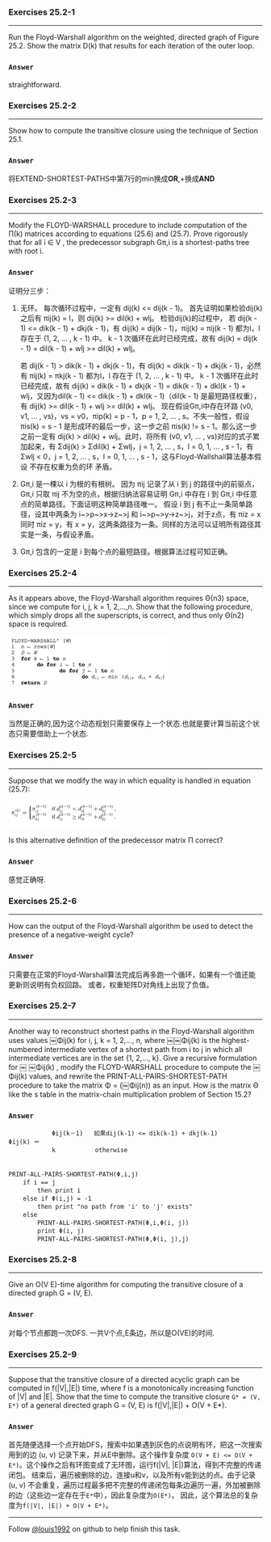 ### Exercises 25.2-1
***
Run the Floyd-Warshall algorithm on the weighted, directed graph of Figure 25.2. Show the matrix D(k) that results for each iteration of the outer loop.

### `Answer`

straightforward.


### Exercises 25.2-2
***
Show how to compute the transitive closure using the technique of Section 25.1.

### `Answer`
将EXTEND-SHORTEST-PATHS中第7行的min换成**OR**,+换成**AND**

### Exercises 25.2-3
***
Modify the FLOYD-WARSHALL procedure to include computation of the Π(k) matrices according to equations (25.6) and (25.7). Prove rigorously that for all i ∈ V , the predecessor subgraph Gπ,i is a shortest-paths tree with root i.

### `Answer`
证明分三步：
1. 无环。
每次循环过程中，一定有 dij(k) <= dij(k - 1)。
首先证明如果检验dij(k)之后有 πij(k) = l，则 dij(k) >= dil(k) + wlj。
检验dij(k)的过程中，
	若 dij(k - 1) <= dik(k - 1) + dkj(k - 1)，有 dij(k) = dij(k - 1)，πij(k) = πij(k - 1) 都为l，l 存在于 (1, 2, ... , k - 1) 中。
	k - 1 次循环在此时已经完成，故有 dij(k) = dij(k - 1) = dil(k - 1) + wlj >= dil(k) + wlj。

	若 dij(k - 1) > dik(k - 1) + dkj(k - 1)，有 dij(k) = dik(k - 1) + dkj(k - 1)，必然有 πij(k) = πkj(k - 1) 都为l，l 存在于 (1, 2, ... , k - 1) 中。
	k - 1 次循环在此时已经完成，故有 dij(k) = dik(k - 1) + dkj(k - 1) = dik(k - 1) + dkl(k - 1) + wlj，又因为dil(k - 1) <= dik(k - 1) + dkl(k - 1)（dil(k - 1) 是最短路径权重），有 dij(k) >= dil(k - 1) + wlj >= dil(k) + wlj。
现在假设Gπ,i中存在环路 (v0, v1, ... , vs)，vs = v0，πip(k) = p - 1，p = 1, 2, ... , s。不失一般性，假设 πis(k) = s - 1 是形成环的最后一步，这一步之前 πis(k) != s - 1。那么这一步之前一定有 dij(k) > dil(k) + wlj。此时，将所有 (v0, v1, ... , vs)对应的式子累加起来，有 Σdij(k) > Σdil(k) + Σwlj，j = 1, 2, ... , s，l = 0, 1, ... , s - 1，有Σwlj < 0，j = 1, 2, ... , s，l = 0, 1, ... , s - 1，这与Floyd-Wallshall算法基本假设 不存在权重为负的环 矛盾。

2. Gπ,i 是一棵以 i 为根的有根树。
因为 πij 记录了从 i 到 j 的路径中j的前驱点，Gπ,i 只取 πij 不为空的点，根据归纳法容易证明 Gπ,i 中存在 i 到 Gπ,i 中任意点的简单路径。下面证明这种简单路径唯一。
假设 i 到 j 有不止一条简单路径，设其中两条为 i~>p~>x->z~>j 和 i~>p~>y->z~>j，对于z点，有 πiz = x 同时 πiz = y，有 x = y，这两条路径为一条。同样的方法可以证明所有路径其实是一条，与假设矛盾。

3. Gπ,i 包含的一定是 i 到每个点的最短路径。根据算法过程可知正确。
				

### Exercises 25.2-4
***
As it appears above, the Floyd-Warshall algorithm requires Θ(n3) space, since we compute for i, j, k = 1, 2,...,n. Show that the following procedure, which simply drops all the superscripts, is correct, and thus only Θ(n2) space is required.

![](./repo/s2/1.png)

### `Answer`
当然是正确的,因为这个动态规划只需要保存上一个状态.也就是要计算当前这个状态只需要借助上一个状态.

### Exercises 25.2-5
***
Suppose that we modify the way in which equality is handled in equation (25.7):

![](./repo/s2/2.png)

Is this alternative definition of the predecessor matrix Π correct?

### `Answer`
感觉正确呀.

### Exercises 25.2-6
***
How can the output of the Floyd-Warshall algorithm be used to detect the presence of a negative-weight cycle?

### `Answer`
只需要在正常的Floyd-Warshall算法完成后再多跑一个循环，如果有一个值还能更新则说明有负权回路。
或者，权重矩阵D对角线上出现了负值。

### Exercises 25.2-7
***
Another way to reconstruct shortest paths in the Floyd-Warshall algorithm uses values ￼Φij(k) for
i, j, k = 1, 2,..., n, where ￼￼Φij(k) is the highest-numbered intermediate vertex of a shortest path from i to j in which all intermediate vertices are in the set {1, 2,..., k}. Give a recursive formulation for ￼ ￼Φij(k) , modify the FLOYD-WARSHALL procedure to compute the ￼Φij(k) values, and rewrite the PRINT-ALL-PAIRS-SHORTEST-PATH procedure to take the matrix Φ = (￼Φij(n)) as an input. How is the matrix Θ like the s table in the matrix-chain multiplication problem of Section 15.2?

### `Answer`

				Φij(k－1)   如果dij(k-1) <= dik(k-1) + dkj(k-1) 
	Φij(k) ＝ 
				k			otherwise
				

	PRINT-ALL-PAIRS-SHORTEST-PATH(Φ,i,j)
		if i == j
			then print i
		else if Φ(i,j) = -1
			then print "no path from 'i' to 'j' exists"
		else
			PRINT-ALL-PAIRS-SHORTEST-PATH(Φ,i,Φ(i, j))
			print Φ(i, j)
			PRINT-ALL-PAIRS-SHORTEST-PATH(Φ,Φ(i, j),j)

### Exercises 25.2-8
***
Give an O(V E)-time algorithm for computing the transitive closure of a directed graph G =
(V, E).

### `Answer`
对每个节点都跑一次DFS. 一共V个点,E条边，所以是O(VE)的时间.

### Exercises 25.2-9
***
Suppose that the transitive closure of a directed acyclic graph can be computed in f(|V|,|E|) time, where f is a monotonically increasing function of |V| and |E|. Show that the time to compute the transitive closure `G* = (V, E*)` of a general directed graph G = (V, E) is f(|V|,|E|) + O(V + E*).

### `Answer`
首先随便选择一个点开始DFS，搜索中如果遇到灰色的点说明有环，把这一次搜索用到的边 (u, v) 记录下来，并从E中删除。这个操作复杂度 `O(V + E) <= O(V + E*)`。这个操作之后有环图变成了无环图，运行f(|V|, |E|)算法，得到不完整的传递闭包。
结束后，遍历被删除的边，连接u和v，以及所有v能到达的点。由于记录 (u, v) 不会重复，遍历过程最多把不完整的传递闭包每条边遍历一遍，外加被删除的边（这些边一定存在于`E*`中），因此复杂度为`O(E*)`。
因此，这个算法总的复杂度为`f(|V|, |E|) + O(V + E*)`。

***
Follow [@louis1992](https://github.com/gzc) on github to help finish this task.
